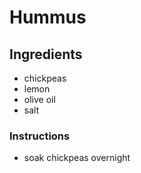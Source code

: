 # Hummus
## Ingredients
* chickpeas
* lemon
* olive oil
* salt
### Instructions
* soak chickpeas overnight